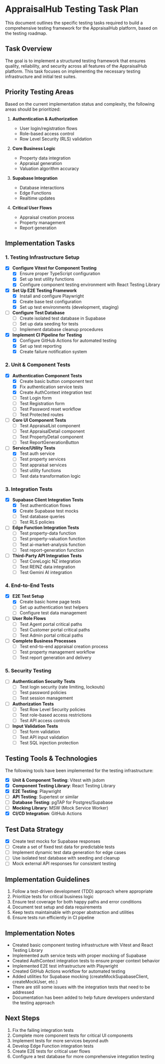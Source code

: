 # AppraisalHub Testing Task Plan

This document outlines the specific testing tasks required to build a comprehensive testing framework for the AppraisalHub platform, based on the testing roadmap.

## Task Overview

The goal is to implement a structured testing framework that ensures quality, reliability, and security across all features of the AppraisalHub platform. This task focuses on implementing the necessary testing infrastructure and initial test suites.

## Priority Testing Areas

Based on the current implementation status and complexity, the following areas should be prioritized:

1. **Authentication & Authorization**
   - User login/registration flows
   - Role-based access control
   - Row Level Security (RLS) validation
   
2. **Core Business Logic**
   - Property data integration
   - Appraisal generation
   - Valuation algorithm accuracy
   
3. **Supabase Integration**
   - Database interactions
   - Edge Functions
   - Realtime updates

4. **Critical User Flows**
   - Appraisal creation process
   - Property management
   - Report generation

## Implementation Tasks

### 1. Testing Infrastructure Setup

- [x] **Configure Vitest for Component Testing**
  - [x] Ensure proper TypeScript configuration
  - [x] Set up test utility functions
  - [x] Configure component testing environment with React Testing Library

- [x] **Set Up E2E Testing Framework**
  - [x] Install and configure Playwright
  - [x] Create base test configuration
  - [x] Set up test environments (development, staging)

- [ ] **Configure Test Database**
  - [ ] Create isolated test database in Supabase
  - [ ] Set up data seeding for tests
  - [ ] Implement database cleanup procedures

- [x] **Implement CI Pipeline for Testing**
  - [x] Configure GitHub Actions for automated testing
  - [x] Set up test reporting
  - [x] Create failure notification system

### 2. Unit & Component Tests

- [x] **Authentication Component Tests**
  - [x] Create basic button component test
  - [x] Fix authentication service tests
  - [x] Create AuthContext integration test
  - [ ] Test Login form
  - [ ] Test Registration form
  - [ ] Test Password reset workflow
  - [ ] Test Protected routes

- [ ] **Core UI Component Tests**
  - [ ] Test AppraisalList component
  - [ ] Test AppraisalDetail component
  - [ ] Test PropertyDetail component
  - [ ] Test ReportGenerationButton

- [ ] **Service/Utility Tests**
  - [x] Test auth service
  - [ ] Test property services
  - [ ] Test appraisal services
  - [ ] Test utility functions
  - [ ] Test data transformation logic

### 3. Integration Tests

- [x] **Supabase Client Integration Tests**
  - [x] Test authentication flows
  - [x] Create Supabase test mocks
  - [ ] Test database queries
  - [ ] Test RLS policies

- [ ] **Edge Function Integration Tests**
  - [ ] Test property-data function
  - [ ] Test property-valuation function
  - [ ] Test ai-market-analysis function
  - [ ] Test report-generation function

- [ ] **Third-Party API Integration Tests**
  - [ ] Test CoreLogic NZ integration
  - [ ] Test REINZ data integration
  - [ ] Test Gemini AI integration

### 4. End-to-End Tests

- [x] **E2E Test Setup**
  - [x] Create basic home page tests
  - [ ] Set up authentication test helpers
  - [ ] Configure test data management

- [ ] **User Role Flows**
  - [ ] Test Agent portal critical paths
  - [ ] Test Customer portal critical paths
  - [ ] Test Admin portal critical paths

- [ ] **Complete Business Processes**
  - [ ] Test end-to-end appraisal creation process
  - [ ] Test property management workflow
  - [ ] Test report generation and delivery

### 5. Security Testing

- [ ] **Authentication Security Tests**
  - [ ] Test login security (rate limiting, lockouts)
  - [ ] Test password policies
  - [ ] Test session management

- [ ] **Authorization Tests**
  - [ ] Test Row Level Security policies
  - [ ] Test role-based access restrictions
  - [ ] Test API access controls

- [ ] **Input Validation Tests**
  - [ ] Test form validation
  - [ ] Test API input validation
  - [ ] Test SQL injection protection

## Testing Tools & Technologies

The following tools have been implemented for the testing infrastructure:

- [x] **Unit & Component Testing**: Vitest with jsdom
- [x] **Component Testing Library**: React Testing Library
- [x] **E2E Testing**: Playwright
- [ ] **API Testing**: Supertest or similar
- [ ] **Database Testing**: pgTAP for Postgres/Supabase
- [ ] **Mocking Library**: MSW (Mock Service Worker)
- [x] **CI/CD Integration**: GitHub Actions

## Test Data Strategy

- [x] Create test mocks for Supabase responses
- [ ] Create a set of fixed test data for predictable tests
- [ ] Implement dynamic test data generation for edge cases
- [ ] Use isolated test database with seeding and cleanup
- [ ] Mock external API responses for consistent testing

## Implementation Guidelines

1. Follow a test-driven development (TDD) approach where appropriate
2. Prioritize tests for critical business logic
3. Ensure test coverage for both happy paths and error conditions
4. Document test setup and data requirements
5. Keep tests maintainable with proper abstraction and utilities
6. Ensure tests run efficiently in CI pipeline

## Implementation Notes

- Created basic component testing infrastructure with Vitest and React Testing Library
- Implemented auth service tests with proper mocking of Supabase
- Created AuthContext integration tests to ensure proper context behavior
- Implemented E2E test infrastructure with Playwright
- Created GitHub Actions workflow for automated testing
- Added utilities for Supabase mocking (createMockSupabaseClient, createMockUser, etc.)
- There are still some issues with the integration tests that need to be addressed
- Documentation has been added to help future developers understand the testing approach

## Next Steps

1. Fix the failing integration tests
2. Complete more component tests for critical UI components
3. Implement tests for more services beyond auth
4. Develop Edge Function integration tests
5. Create E2E tests for critical user flows
6. Configure a test database for more comprehensive integration testing 